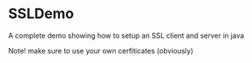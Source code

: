 # SSLDemo
A complete demo showing how to setup an SSL client and server in java

Note! make sure to use your own cerfiticates (obviously)
